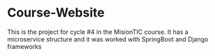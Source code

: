 # Course-Website
This is the project for cycle #4 in the MisionTIC course. It has a microservice structure and it was worked with SpringBoot and Django frameworks
